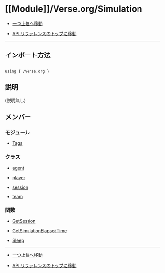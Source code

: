 # [[Module]]/Verse.org/Simulation

- [一つ上位へ移動](../main.md)

- [API リファレンスのトップに移動](/main.md)

---

## インポート方法

```verse

using { /Verse.org }

```

## 説明

(説明無し)

## メンバー

### モジュール

- [Tags](./M_Tags/main.md)

### クラス

- [agent](./C_agent/main.md)

- [player](./C_player/main.md)

- [session](./C_session/main.md)

- [team](./C_team/main.md)

### 関数

- [GetSession](./F_GetSession/main.md)

- [GetSimulationElapsedTime](./F_GetSimulationElapsedTime/main.md)

- [Sleep](./F_Sleep/main.md)

---

- [一つ上位へ移動](../main.md)

- [API リファレンスのトップに移動](/main.md)
